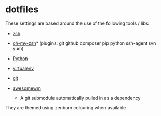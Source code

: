 dotfiles
============================

These settings are based around the use of the following tools / libs:

- [zsh](http://www.zsh.org/)
- [oh-my-zsh](https://github.com/robbyrussell/oh-my-zsh)* (plugins: git github composer pip python ssh-agent svn yum)
- [Python](http://python.org)
- [virtualenv](https://github.com/pypa/virtualenv)
- [git](https://github.com/git/git)
- [awesomewm](http://awesome.naquadah.org/)

    * A git submodule automatically pulled in as a dependency

They are themed using zenburn colouring when available